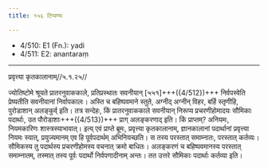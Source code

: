 ```yaml
---
title: १५६ टिप्पण्यः

---
```

- 4/510: E1 (Fn.): yadi
- 4/511: E2: anantaraṃ

____________________________________________


प्रवृत्त्या कृतकालानाम्//५.१.२५//

ज्योतिष्टोमे श्रूयते प्रातरनुवाककाले, प्रतिप्रस्थातः सवनीयान् [५५१]+++({4/512})+++ निर्वपस्वेति प्रेष्यतीति सवनीयानां निर्वापकालः। अस्ति च बहिष्पवमाने स्तुते, अग्नीद् अग्नीन् विहर, बर्हि स्तृणीहि, पुरोडाशान् अलङ्कुर्व् इति। तत्र सन्देहः, किं प्रातरनुवाककाले सवनीयान् निरूप्य प्रचरणीहोमादयः सौमिकाः पदार्थाः, उत पौरोडाशाः+++({4/513})+++ प्राग् अलङ्करणाद् इति। किं प्राप्तम्? अनियमः, नियमकारिणः शास्त्रस्याभावात्।
इत्य् एवं प्राप्ते ब्रूमः, प्रवृत्त्या कृतकालानाम्, ज्ञानकालानां पदार्थानां प्रवृत्त्या नियमः स्यात्, प्रयुज्यमानम् एव हि पूर्वपदार्थम् अभिनियच्छति। स तस्य परस्तात् समाम्नातः, परस्तात् कर्तव्यः। सौमिकस्य तु पदार्थस्य प्रचरणीहोमस्य वचनात् क्रमो बाधितः। अलङ्करणं च बहिष्पवमानस्य परस्तात् समाम्नातम्, तस्मात् तस्य पूर्वः पदार्थो निर्वपणादीनाम् अन्तः। तत उत्तरे सौमिकाः पदार्थाः कर्तव्या इति।